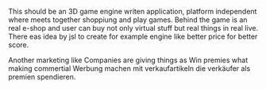 This should be an 3D game engine writen application, platform independent where meets together shoppiung and play games. 
Behind the game is an real e-shop and user can buy not only virtual stuff but real things in real live. 
There eas idea by jsl to create for example engine like better price for better score. 

Another marketing like Companies are giving things as Win premies what making commertial 
Werbung machen mit verkaufartikeln die verkäufer als premien spendieren. 
